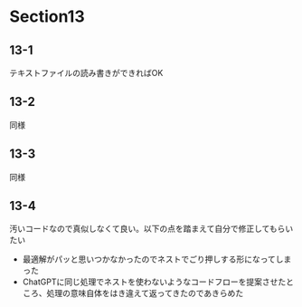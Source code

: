 # Section13

## 13-1
テキストファイルの読み書きができればOK

## 13-2
同様

## 13-3
同様

## 13-4
汚いコードなので真似しなくて良い。以下の点を踏まえて自分で修正してもらいたい
- 最適解がパッと思いつかなかったのでネストでごり押しする形になってしまった
- ChatGPTに同じ処理でネストを使わないようなコードフローを提案させたところ、処理の意味自体をはき違えて返ってきたのであきらめた
